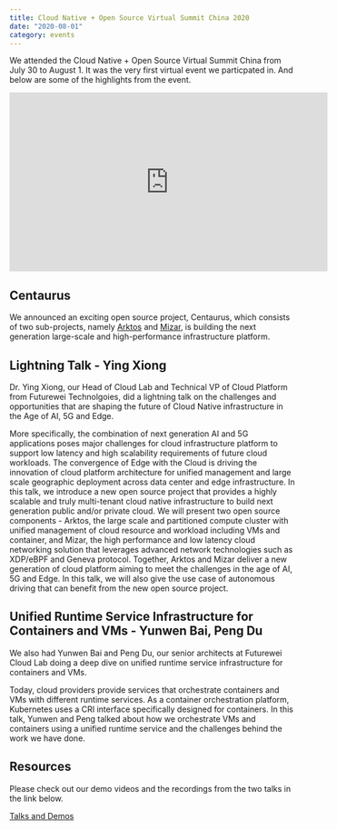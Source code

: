 ```yaml
---
title: Cloud Native + Open Source Virtual Summit China 2020
date: "2020-08-01"
category: events
---
```


We attended the Cloud Native + Open Source Virtual Summit China from July 30 to August 1. It was the very first virtual event we particpated in. And below are some of the highlights from the event.

<iframe width="560" height="315" src="https://www.youtube.com/embed/3sX_ZCadIas" frameborder="0" allow="accelerometer; autoplay; encrypted-media; gyroscope; picture-in-picture" allowfullscreen></iframe>

## Centaurus

We announced an exciting open source project, Centaurus, which consists of two sub-projects, namely [Arktos](https://github.com/futurewei-cloud/arktos) and [Mizar](https://github.com/futurewei-cloud/mizar), is building the next generation large-scale and high-performance infrastructure platform.

## Lightning Talk - Ying Xiong

Dr. Ying Xiong, our Head of Cloud Lab and Technical VP of Cloud Platform from Futurewei Technolgoies, did a lightning talk on the challenges and opportunities that are shaping the future of Cloud Native infrastructure in the Age of AI, 5G and Edge.

More specifically, the combination of next generation AI and 5G applications poses major challenges for cloud infrastructure platform to support low latency and high scalability requirements of future cloud workloads. The convergence of Edge with the Cloud is driving the innovation of cloud platform architecture for unified management and large scale geographic deployment across data center and edge infrastructure. In this talk, we introduce a new open source project that provides a highly scalable and truly multi-tenant cloud native infrastructure to build next generation public and/or private cloud. We will present two open source components - Arktos, the large scale and partitioned compute cluster with unified management of cloud resource and workload including VMs and container, and Mizar, the high performance and low latency cloud networking solution that leverages advanced network technologies such as XDP/eBPF and Geneva protocol. Together, Arktos and Mizar deliver a new generation of cloud platform aiming to meet the challenges in the age of AI, 5G and Edge. In this talk, we will also give the use case of autonomous driving that can benefit from the new open source project.

## Unified Runtime Service Infrastructure for Containers and VMs - Yunwen Bai, Peng Du

We also had Yunwen Bai and Peng Du, our senior architects at Futurewei Cloud Lab doing a deep dive on unified runtime service infrastructure for containers and VMs.

Today, cloud providers provide services that orchestrate containers and VMs with different runtime services. As a container orchestration platform, Kubernetes uses a CRI interface specifically designed for containers. In this talk, Yunwen and Peng talked about how we orchestrate VMs and containers using a unified runtime service and the challenges behind the work we have done.

## Resources

Please check out our demo videos and the recordings from the two talks in the link below.

[Talks and Demos](https://space.bilibili.com/628143006/channel/detail?cid=137512)
